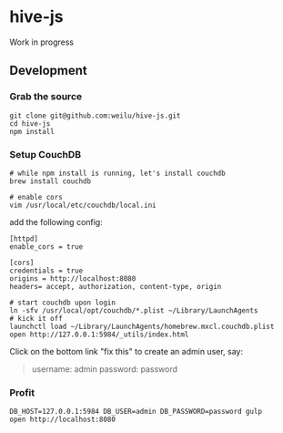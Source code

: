 hive-js
=======

Work in progress

## Development

### Grab the source

    git clone git@github.com:weilu/hive-js.git
    cd hive-js
    npm install

### Setup CouchDB

    # while npm install is running, let's install couchdb
    brew install couchdb

    # enable cors
    vim /usr/local/etc/couchdb/local.ini

add the following config:

    [httpd]
    enable_cors = true

    [cors]
    credentials = true
    origins = http://localhost:8080
    headers= accept, authorization, content-type, origin

<!-- separator! -->

    # start couchdb upon login
    ln -sfv /usr/local/opt/couchdb/*.plist ~/Library/LaunchAgents
    # kick it off
    launchctl load ~/Library/LaunchAgents/homebrew.mxcl.couchdb.plist
    open http://127.0.0.1:5984/_utils/index.html

Click on the bottom link "fix this" to create an admin user, say:

> username: admin
> password: password

### Profit

    DB_HOST=127.0.0.1:5984 DB_USER=admin DB_PASSWORD=password gulp
    open http://localhost:8080

